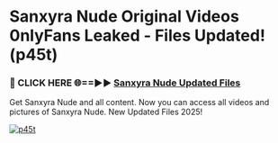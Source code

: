 # Sanxyra Nude Original Videos 0nlyFans Leaked - Files Updated! (p45t)

<h3>🔴 CLICK HERE 🌐==►► <a href="https://tinyurl.com/yrmya6cz" rel="nofollow">Sanxyra Nude Updated Files</a></h3>

Get Sanxyra Nude and all content. Now you can access all videos and pictures of Sanxyra Nude. New Updated Files 2025!

[![p45t](https://i.imgur.com/FMdXYCs.gif)](https://tinyurl.com/yrmya6cz)
